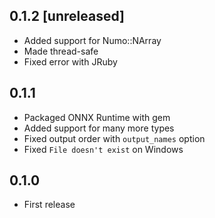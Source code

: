 ## 0.1.2 [unreleased]

- Added support for Numo::NArray
- Made thread-safe
- Fixed error with JRuby

## 0.1.1

- Packaged ONNX Runtime with gem
- Added support for many more types
- Fixed output order with `output_names` option
- Fixed `File doesn't exist` on Windows

## 0.1.0

- First release

